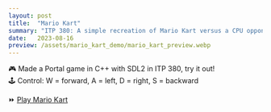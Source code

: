 ```yaml
---
layout: post
title:  "Mario Kart"
summary: "ITP 380: A simple recreation of Mario Kart versus a CPU opponent"
date:   2023-08-16
preview: /assets/mario_kart_demo/mario_kart_preview.webp
---
```


🎮 Made a Portal game in C++ with SDL2 in ITP 380, try it out!\
🕹️ Control: W = forward, A = left, D = right, S = backward

⏩ [Play Mario Kart](/assets/mario_kart_demo/Lab08.html)